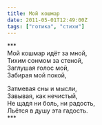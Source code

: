 ```yaml
---
title: Мой кошмар
date: 2011-05-01T12:49:00Z
tags: ["готика", "стихи"]
---
```


\*\*\*  
Мой кошмар идёт за мной,  
Тихим сонмом за стеной,  
Заглушая голос мой,  
Забирая мой покой,

Затмевая сны и мысли,  
Завывая, как нечистый,  
Не щадя ни боль, ни радость,  
Льётся в душу эта гадость.  
\*\*\*


